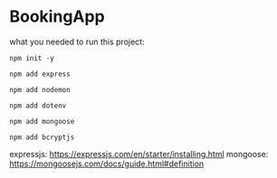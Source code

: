 # BookingApp

what you needed to run this project:
    
    npm init -y

    npm add express

    npm add nodemon

    npm add dotenv

    npm add mongoose
    
    npm add bcryptjs

expressjs:
https://expressjs.com/en/starter/installing.html
mongoose:
https://mongoosejs.com/docs/guide.html#definition

